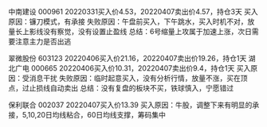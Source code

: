 中南建设 000961 20220331买入价4.53，20220407卖出价4.57，持仓3天
买入原因：镰刀模式，有承接
失败原因：午盘前买入，下午跳水，买入时机不对，放量长上影线没有察觉，没有设置止盈线
总结：6号缩量上攻属于加速上涨，次日需要注意主力是否出逃

翠微股份 603123 20220406买入价21.16，20220407卖出价19.26，持仓1天
湖北广电 000665 20220406买入价10.31，20220407卖出价9.4，持仓1天
买入原因：受消息干扰
失败原因：临时起意买入，没有分析行情，放量不涨，买在顶点，过止损线自动卖出
总结：没有复盘的板块不买，铁球慎入，宁愿错过

保利联合 002037 20220407买入价13.39
买入原因：牛股，调整下来有明显的承接，5,10,20日均线粘合，60日均线支撑，筹码集中
